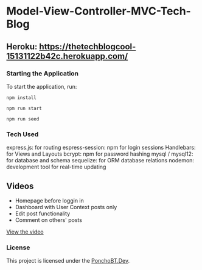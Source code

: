 # Model-View-Controller-MVC-Tech-Blog

## Heroku: https://thetechblogcool-15131122b42c.herokuapp.com/

### Starting the Application
To start the application, run:

`npm install`

`npm run start`

`npm run seed`

### Tech Used

express.js: for routing
espress-session: npm for login sessions
Handlebars: for Views and Layouts
bcrypt: npm for password hashing
mysql / mysql12: for database and schema
sequelize: for ORM database relations
nodemon: development tool for real-time updating

## Videos

- Homepage before loggin in
- Dashboard with User Context posts only
- Edit post functionality
- Comment on others' posts


[View the video](https://drive.google.com/file/d/1inR-inYxTwuzHkEtVP8AL92sN5kJSqBT/view?usp=sharing)


### License
This project is licensed under the [PonchoBT.Dev](LICENSE).
